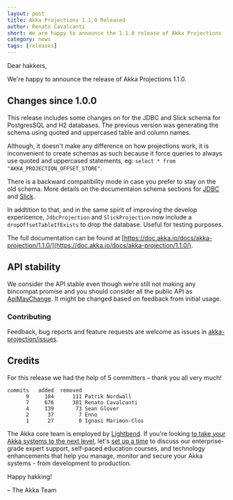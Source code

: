 ```yaml
---
layout: post
title: Akka Projections 1.1.0 Released
author: Renato Cavalcanti
short: We are happy to announce the 1.1.0 release of Akka Projections
category: news
tags: [releases]
---
```


Dear hakkers,

We're happy to announce the release of Akka Projections 1.1.0.

## Changes since 1.0.0

This release includes some changes on for the JDBC and Slick schema for PostgresSQL and H2 databases. The previous version was generating the schema using quoted and uppercased table and column names.

Although, it doesn't make any difference on how projections work, it is inconvenient to create schemas as such because it force queries to always use quoted and uppercased statements, eg: `select * from "AKKA_PROJECTION_OFFSET_STORE"`.

There is a backward compatibility mode in case you prefer to stay on the old schema. More details on the documentaion schema sections for [JDBC](https://doc.akka.io/docs/akka-projection/1.1.0/jdbc.html#schema) and [Slick](https://doc.akka.io/docs/akka-projection/1.1.0/slick.html#schema). 

In addtition to that, and in the same spirit of improving the develop expericence, `JdbcProjection` and `SlickProjection` now include a `dropOffsetTableIfExists` to drop the database. Useful for testing purposes.

The full documentation can be found at [https://doc.akka.io/docs/akka-projection/1.1.0/](https://doc.akka.io/docs/akka-projection/1.1.0/).

## API stability

We consider the API stable even though we’re still not making any bincompat promise and you should consider all the public API as [ApiMayChange](https://doc.akka.io/docs/akka/current/common/may-change.html). It might be changed based on feedback from initial usage.

### Contributing

Feedback, bug reports and feature requests are welcome as issues in [akka-projection/issues](https://github.com/akka/akka-projection/issues).

## Credits

For this release we had the help of 5 committers – thank you all very much!

```
commits   added  removed
      9     184      111 Patrik Nordwall
      7     676      381 Renato Cavalcanti
      4     139       73 Sean Glover
      2      37        7 Enno
      1      27        0 Ignasi Marimon-Clos
```

The Akka core team is employed by [Lightbend](https://www.lightbend.com/). If you're looking [to take your Akka systems to the next level](https://www.lightbend.com/lightbend-subscription), let's [set up a time](https://lightbend.com/contact) to discuss our enterprise-grade expert support, self-paced education courses, and technology enhancements that help you manage, monitor and secure your Akka systems - from development to production.

Happy hakking!

– The Akka Team

